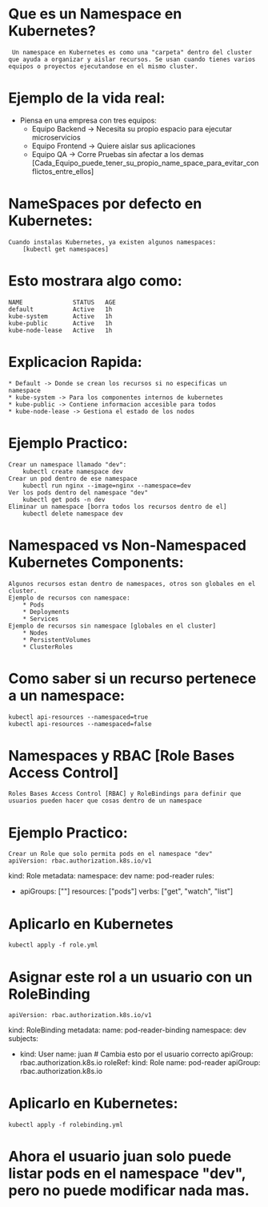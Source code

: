 # Que es un Namespace en Kubernetes?
	 Un namespace en Kubernetes es como una "carpeta" dentro del cluster que ayuda a organizar y aislar recursos. Se usan cuando tienes varios equipos o proyectos ejecutandose en el mismo cluster.
# Ejemplo de la vida real:
* Piensa en una empresa con tres equipos:
	* Equipo Backend -> Necesita su propio espacio para ejecutar microservicios
	* Equipo Frontend -> Quiere aislar sus aplicaciones
	* Equipo QA -> Corre Pruebas sin afectar a los demas
[Cada_Equipo_puede_tener_su_propio_name_space_para_evitar_conflictos_entre_ellos]

# NameSpaces por defecto en Kubernetes:
	Cuando instalas Kubernetes, ya existen algunos namespaces:
		[kubectl get namespaces]
# Esto mostrara algo como:
	NAME              STATUS   AGE
	default           Active   1h
	kube-system       Active   1h
	kube-public       Active   1h
	kube-node-lease   Active   1h
# Explicacion Rapida:
	* Default -> Donde se crean los recursos si no especificas un namespace
	* kube-system -> Para los componentes internos de kubernetes
	* kube-public -> Contiene informacion accesible para todos
	* kube-node-lease -> Gestiona el estado de los nodos
# Ejemplo Practico:
	Crear un namespace llamado "dev":
		kubectl create namespace dev
	Crear un pod dentro de ese namespace
		kubectl run nginx --image=nginx --namespace=dev
	Ver los pods dentro del namespace "dev"
		kubectl get pods -n dev
	Eliminar un namespace [borra todos los recursos dentro de el]
		kubectl delete namespace dev

# Namespaced vs Non-Namespaced Kubernetes Components:
	Algunos recursos estan dentro de namespaces, otros son globales en el cluster.
	Ejemplo de recursos con namespace:
		* Pods
		* Deployments
		* Services
	Ejemplo de recursos sin namespace [globales en el cluster]
		* Nodes
		* PersistentVolumes
		* ClusterRoles
# Como saber si un recurso pertenece a un namespace:
	kubectl api-resources --namespaced=true
	kubectl api-resources --namespaced=false
# Namespaces y RBAC [Role Bases Access Control]
	Roles Bases Access Control [RBAC] y RoleBindings para definir que usuarios pueden hacer que cosas dentro de un namespace
# Ejemplo Practico:
	Crear un Role que solo permita pods en el namespace "dev"
	apiVersion: rbac.authorization.k8s.io/v1
kind: Role
metadata:
  namespace: dev
  name: pod-reader
rules:
- apiGroups: [""]
  resources: ["pods"]
  verbs: ["get", "watch", "list"]
# Aplicarlo en Kubernetes
	kubectl apply -f role.yml
# Asignar este rol a un usuario con un RoleBinding
	apiVersion: rbac.authorization.k8s.io/v1
kind: RoleBinding
metadata:
  name: pod-reader-binding
  namespace: dev
subjects:
- kind: User
  name: juan  # Cambia esto por el usuario correcto
  apiGroup: rbac.authorization.k8s.io
roleRef:
  kind: Role
  name: pod-reader
  apiGroup: rbac.authorization.k8s.io
# Aplicarlo en Kubernetes:
	kubectl apply -f rolebinding.yml
# Ahora el usuario juan solo puede listar pods en el namespace "dev", pero no puede modificar nada mas.
